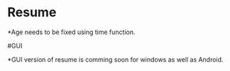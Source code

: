 # Resume

*Age needs to be fixed using time function.

#GUI

*GUI version of resume is comming soon for windows as well as Android.

